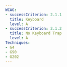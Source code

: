 ```yaml
---
WCAG: 
- successCriterion: 2.1.1
  title: Keyboard
  level: A
- successCriterion: 2.1.2
  title: No Keyboard Trap
  level: A
Techniques: 
- G4
- G90
- G202
---
```

